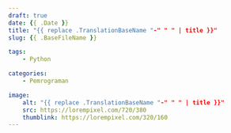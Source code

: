 ```yaml
---
draft: true
date: {{ .Date }}
title: "{{ replace .TranslationBaseName "-" " " | title }}"
slug: {{ .BaseFileName }}

tags:
    - Python

categories:
    - Pemrograman

image:
    alt: "{{ replace .TranslationBaseName "-" " " | title }}"
    src: https://lorempixel.com/720/380
    thumblink: https://lorempixel.com/320/160
---
```


